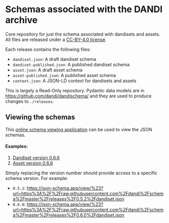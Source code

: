 # Schemas associated with the DANDI archive

Core repository for just the schema associated with dandisets and assets. All files are released under a [CC-BY-4.0 license](https://creativecommons.org/licenses/by/4.0/).

Each release contains the following files:

- `dandiset.json`: A draft dandiset schema
- `dandiset-published.json`: A published dandiset schema
- `asset.json`: A draft asset schema
- `asset-published.json`: A published asset schema
- `context.json`: A JSON-LD context for dandisets and assets

This is largely a Read-Only repository. Pydantic data models are in 
https://github.com/dandi/dandischema/ and they are used to produce 
changes to `./releases`.

## Viewing the schemas

This [online schema viewing application](https://json-schema.app/) can be used to view the JSON schemas.

#### Examples: 

1. [Dandiset version 0.6.6](https://json-schema.app/view/%23?url=https%3A%2F%2Fraw.githubusercontent.com%2Fdandi%2Fschema%2Fmaster%2Freleases%2F0.6.6%2Fdandiset.json)
1. [Asset version 0.6.6](https://json-schema.app/view/%23?url=https%3A%2F%2Fraw.githubusercontent.com%2Fdandi%2Fschema%2Fmaster%2Freleases%2F0.6.6%2Fasset.json)

Simply replacing the version number should provide access to a specific schema version. For example:

- `0.5.2`: https://json-schema.app/view/%23?url=https%3A%2F%2Fraw.githubusercontent.com%2Fdandi%2Fschema%2Fmaster%2Freleases%2F0.5.2%2Fdandiset.json
- `0.6.0`: https://json-schema.app/view/%23?url=https%3A%2F%2Fraw.githubusercontent.com%2Fdandi%2Fschema%2Fmaster%2Freleases%2F0.6.0%2Fdandiset.json
